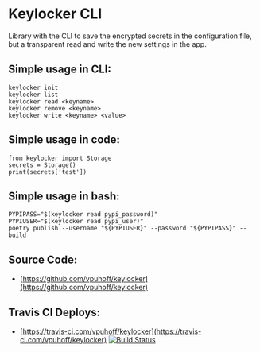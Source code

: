 # Keylocker CLI
Library with the CLI to save the encrypted secrets in the configuration file, but a transparent read and write the new settings in the app.

## Simple usage in CLI:
```
keylocker init
keylocker list
keylocker read <keyname>
keylocker remove <keyname>
keylocker write <keyname> <value>
```

## Simple usage in code:
```
from keylocker import Storage
secrets = Storage()
print(secrets['test'])
```

## Simple usage in bash:
```
PYPIPASS="$(keylocker read pypi_password)"
PYPIUSER="$(keylocker read pypi_user)"
poetry publish --username "${PYPIUSER}" --password "${PYPIPASS}" --build
```

## Source Code:
* [https://github.com/vpuhoff/keylocker](https://github.com/vpuhoff/keylocker)

## Travis CI Deploys:
* [https://travis-ci.com/vpuhoff/keylocker](https://travis-ci.com/vpuhoff/keylocker) [![Build Status](https://travis-ci.com/vpuhoff/keylocker.svg?branch=master)](https://travis-ci.com/vpuhoff/keylocker)
